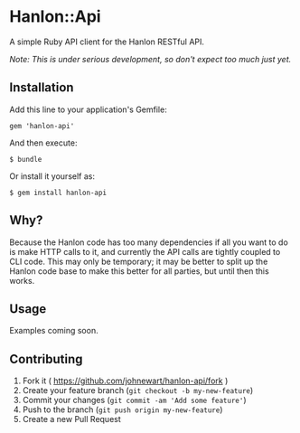# Hanlon::Api

A simple Ruby API client for the Hanlon RESTful API. 

*Note: This is under serious development, so don't expect too much just yet.*

## Installation

Add this line to your application's Gemfile:

    gem 'hanlon-api'

And then execute:

    $ bundle

Or install it yourself as:

    $ gem install hanlon-api

## Why?

Because the Hanlon code has too many dependencies if all you want to do
is make HTTP calls to it, and currently the API calls are tightly
coupled to CLI code. This may only be temporary; it may be better to
split up the Hanlon code base to make this better for all parties, but
until then this works.

## Usage

Examples coming soon.


## Contributing

1. Fork it ( https://github.com/johnewart/hanlon-api/fork )
2. Create your feature branch (`git checkout -b my-new-feature`)
3. Commit your changes (`git commit -am 'Add some feature'`)
4. Push to the branch (`git push origin my-new-feature`)
5. Create a new Pull Request
